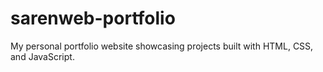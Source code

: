 # sarenweb-portfolio
My personal portfolio website showcasing projects built with HTML, CSS, and JavaScript.
